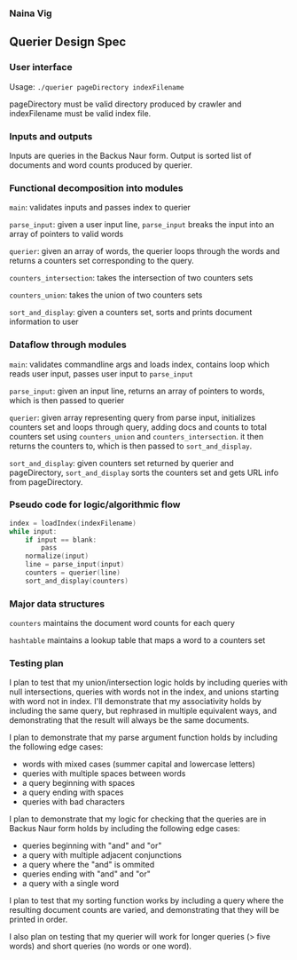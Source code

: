 ### Naina Vig

## Querier Design Spec

### User interface

Usage: `./querier pageDirectory indexFilename`

pageDirectory must be valid directory produced by crawler and indexFilename must be valid index file.

### Inputs and outputs

Inputs are queries in the Backus Naur form. Output is sorted list of documents and word counts produced by querier. 

### Functional decomposition into modules

`main`: validates inputs and passes index to querier

`parse_input`: given a user input line, `parse_input` breaks the input into an array of pointers to valid words

`querier`: given an array of words, the querier loops through the words and returns a counters set corresponding to the query. 

`counters_intersection`: takes the intersection of two counters sets

`counters_union`: takes the union of two counters sets

`sort_and_display`: given a counters set, sorts and prints document information to user

### Dataflow through modules

`main`: validates commandline args and loads index, contains loop which reads user input, passes user input to `parse_input`

`parse_input`: given an input line, returns an array of pointers to words, which is then passed to querier

`querier`: given array representing query from parse input, initializes counters set and loops through query, adding docs and counts to total counters set using `counters_union` and `counters_intersection`. it then returns the counters to, which is then passed to `sort_and_display`.

`sort_and_display`: given counters set returned by querier and pageDirectory, `sort_and_display` sorts the counters set and gets URL info from pageDirectory. 

### Pseudo code for logic/algorithmic flow


~~~C
index = loadIndex(indexFilename)
while input:
	if input == blank:
		pass
	normalize(input)
	line = parse_input(input)
	counters = querier(line)
	sort_and_display(counters)
~~~


### Major data structures

`counters` maintains the document word counts for each query

`hashtable` maintains a lookup table that maps a word to a counters set

### Testing plan

I plan to test that my union/intersection logic holds by including queries with null intersections, queries with words not in the index, and unions starting with word not in index. I'll demonstrate that my associativity holds by including the same query, but rephrased in multiple equivalent ways, and demonstrating that the result will always be the same documents. 

I plan to demonstrate that my parse argument function holds by including the following edge cases: 

* words with mixed cases (summer capital and lowercase letters)
* queries with multiple spaces between words
* a query beginning with spaces
* a query ending with spaces
* queries with bad characters

I plan to demonstrate that my logic for checking that the queries are in Backus Naur form holds by including the following edge cases:

* queries beginning with "and" and "or"
* a query with multiple adjacent conjunctions
* a query where the "and" is ommited
* queries ending with "and" and "or"
* a query with a single word

I plan to test that my sorting function works by including a query where the resulting document counts are varied, and demonstrating that they will be printed in order.  

I also plan on testing that my querier will work for longer queries (> five words) and short queries (no words or one word). 

